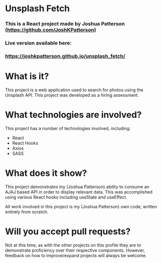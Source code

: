 # Unsplash Fetch

### This is a React project made by Joshua Patterson (https://github.com/JoshKPatterson)

### Live version available here:

### https://joshkpatterson.github.io/unsplash_fetch/

# What is it?

This project is a web application used to search for photos using the Unsplash API. This project was developed as a hiring assessment.

# What technologies are involved?

This project has a number of technologies involved, including:

- React
- React Hooks
- Axios
- SASS

# What does it show?

This project demonstrates my (Joshua Patterson) ability to consume an AJAJ based API in order to display relevant data. This was accomplished using various React hooks including useState and useEffect.

All work involved in this project is my (Joshua Patterson) own code, written entirely from scratch.

# Will you accept pull requests?

Not at this time, as with the other projects on this profile they are to demonstrate proficiency over their respective components. However, feedback on how to improve/expand projects will always be welcome.
